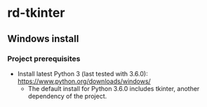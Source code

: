 # rd-tkinter

## Windows install

### Project prerequisites

* Install latest Python 3 (last tested with 3.6.0): https://www.python.org/downloads/windows/ 
  * The default install for Python 3.6.0 includes tkinter, another dependency of the project.
